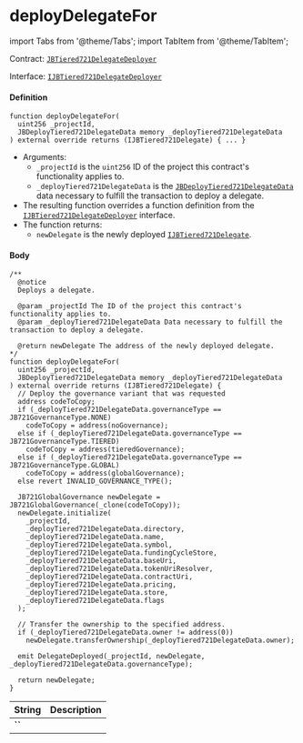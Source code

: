 # deployDelegateFor

import Tabs from '@theme/Tabs';
import TabItem from '@theme/TabItem';

Contract: [`JBTiered721DelegateDeployer`](/api/contracts/or-delegates/jbtiered721delegatedeployer/)

Interface: [`IJBTiered721DelegateDeployer`](/dev/api/interfaces/ijbtiered721delegatedeployer)

<Tabs>
<TabItem value="Step by step" label="Step by step">

#### Definition

```
function deployDelegateFor(
  uint256 _projectId,
  JBDeployTiered721DelegateData memory _deployTiered721DelegateData
) external override returns (IJBTiered721Delegate) { ... }
```


- Arguments:
  - `_projectId` is the `uint256` ID of the project this contract's functionality applies to.
  - `_deployTiered721DelegateData` is the [`JBDeployTiered721DelegateData`](/dev/api/data-structures/jbdeploytiered721delegatedata) data necessary to fulfill the transaction to deploy a delegate.
- The resulting function overrides a function definition from the [`IJBTiered721DelegateDeployer`](/dev/api/interfaces/ijbtiered721delegatedeployer) interface.
- The function returns:
  - `newDelegate` is the newly deployed [`IJBTiered721Delegate`](/dev/api/interfaces/ijbtiered721delegate).

#### Body

</TabItem>

<TabItem value="Code" label="Code">

```
/** 
  @notice
  Deploys a delegate.

  @param _projectId The ID of the project this contract's functionality applies to.
  @param _deployTiered721DelegateData Data necessary to fulfill the transaction to deploy a delegate.

  @return newDelegate The address of the newly deployed delegate.
*/
function deployDelegateFor(
  uint256 _projectId,
  JBDeployTiered721DelegateData memory _deployTiered721DelegateData
) external override returns (IJBTiered721Delegate) {
  // Deploy the governance variant that was requested
  address codeToCopy;
  if (_deployTiered721DelegateData.governanceType == JB721GovernanceType.NONE)
    codeToCopy = address(noGovernance);
  else if (_deployTiered721DelegateData.governanceType == JB721GovernanceType.TIERED)
    codeToCopy = address(tieredGovernance);
  else if (_deployTiered721DelegateData.governanceType == JB721GovernanceType.GLOBAL)
    codeToCopy = address(globalGovernance);
  else revert INVALID_GOVERNANCE_TYPE();

  JB721GlobalGovernance newDelegate = JB721GlobalGovernance(_clone(codeToCopy));
  newDelegate.initialize(
    _projectId,
    _deployTiered721DelegateData.directory,
    _deployTiered721DelegateData.name,
    _deployTiered721DelegateData.symbol,
    _deployTiered721DelegateData.fundingCycleStore,
    _deployTiered721DelegateData.baseUri,
    _deployTiered721DelegateData.tokenUriResolver,
    _deployTiered721DelegateData.contractUri,
    _deployTiered721DelegateData.pricing,
    _deployTiered721DelegateData.store,
    _deployTiered721DelegateData.flags
  );

  // Transfer the ownership to the specified address.
  if (_deployTiered721DelegateData.owner != address(0))
    newDelegate.transferOwnership(_deployTiered721DelegateData.owner);

  emit DelegateDeployed(_projectId, newDelegate, _deployTiered721DelegateData.governanceType);

  return newDelegate;
}
```

</TabItem>

<TabItem value="Errors" label="Errors">

|String|Description|
|-|-|
|**``**||

</TabItem>

<TabItem value="Bug bounty" label="Bug bounty">

</TabItem>
</Tabs>

